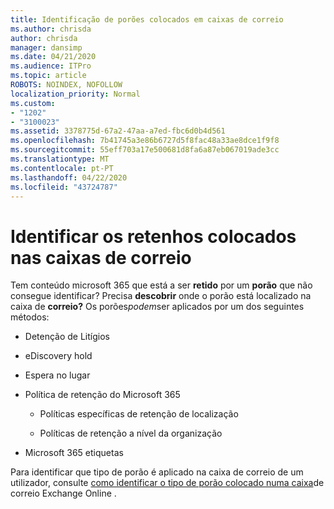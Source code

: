 ```yaml
---
title: Identificação de porões colocados em caixas de correio
ms.author: chrisda
author: chrisda
manager: dansimp
ms.date: 04/21/2020
ms.audience: ITPro
ms.topic: article
ROBOTS: NOINDEX, NOFOLLOW
localization_priority: Normal
ms.custom:
- "1202"
- "3100023"
ms.assetid: 3378775d-67a2-47aa-a7ed-fbc6d0b4d561
ms.openlocfilehash: 7b41745a3e86b6727d5f8fac48a33ae8dce1f9f8
ms.sourcegitcommit: 55eff703a17e500681d8fa6a87eb067019ade3cc
ms.translationtype: MT
ms.contentlocale: pt-PT
ms.lasthandoff: 04/22/2020
ms.locfileid: "43724787"
---
```

# <a name="identify-holds-placed-on-mailboxes"></a>Identificar os retenhos colocados nas caixas de correio

Tem conteúdo microsoft 365 que está a ser **retido** por um **porão** que não consegue identificar? Precisa **descobrir** onde o porão está localizado na caixa de **correio?** Os porões*podem*ser aplicados por um dos seguintes métodos:
  
- Detenção de Litígios

- eDiscovery hold

- Espera no lugar

- Política de retenção do Microsoft 365 

  - Políticas específicas de retenção de localização

  - Políticas de retenção a nível da organização

- Microsoft 365 etiquetas

Para identificar que tipo de porão é aplicado na caixa de correio de um utilizador, consulte [como identificar o tipo de porão colocado numa caixa](https://docs.microsoft.com/office365/securitycompliance/identify-a-hold-on-an-exchange-online-mailbox)de correio Exchange Online .

